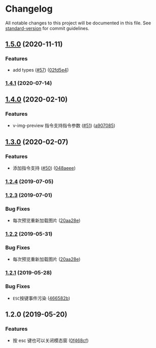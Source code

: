 # Changelog

All notable changes to this project will be documented in this file. See [standard-version](https://github.com/conventional-changelog/standard-version) for commit guidelines.

## [1.5.0](https://github.com/FEMessage/img-preview/compare/v1.4.1...v1.5.0) (2020-11-11)


### Features

* add types ([#57](https://github.com/FEMessage/img-preview/issues/57)) ([02fd5e4](https://github.com/FEMessage/img-preview/commit/02fd5e4))



### [1.4.1](https://github.com/FEMessage/img-preview/compare/v1.4.0...v1.4.1) (2020-07-14)



## [1.4.0](https://github.com/FEMessage/img-preview/compare/v1.3.0...v1.4.0) (2020-02-10)


### Features

* v-img-preview 指令支持指令参数 ([#51](https://github.com/FEMessage/img-preview/issues/51)) ([a907085](https://github.com/FEMessage/img-preview/commit/a907085))



## [1.3.0](https://github.com/FEMessage/img-preview/compare/v1.2.4...v1.3.0) (2020-02-07)


### Features

* 添加指令支持 ([#50](https://github.com/FEMessage/img-preview/issues/50)) ([048aeee](https://github.com/FEMessage/img-preview/commit/048aeee))



### [1.2.4](https://github.com/FEMessage/img-preview/compare/v1.2.3...v1.2.4) (2019-07-05)



### [1.2.3](https://github.com/FEMessage/img-preview/compare/v1.2.2...v1.2.3) (2019-07-01)


### Bug Fixes

* 每次预览重新加载图片 ([20aa28e](https://github.com/FEMessage/img-preview/commit/20aa28e))



### [1.2.2](https://github.com/FEMessage/img-preview/compare/v1.2.1...v1.2.2) (2019-05-31)


### Bug Fixes

* 每次预览重新加载图片 ([20aa28e](https://github.com/FEMessage/img-preview/commit/20aa28e))



### [1.2.1](https://github.com/FEMessage/img-preview/compare/v1.2.0...v1.2.1) (2019-05-28)


### Bug Fixes

* `ESC`按键事件污染 ([466582b](https://github.com/FEMessage/img-preview/commit/466582b))



## 1.2.0 (2019-05-20)


### Features

* 按 esc 键也可以关闭模态窗 ([0f468cf](https://github.com/FEMessage/img-preview/commit/0f468cf))
